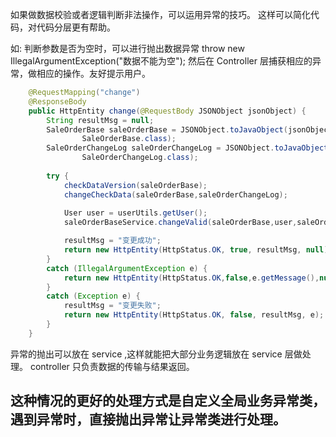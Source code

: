 如果做数据校验或者逻辑判断非法操作，可以运用异常的技巧。
这样可以简化代码，对代码分层更有帮助。

如:
判断参数是否为空时，可以进行抛出数据异常
throw new IllegalArgumentException("数据不能为空");
然后在 Controller 层捕获相应的异常，做相应的操作。友好提示用户。
``` java
	@RequestMapping("change")
	@ResponseBody
	public HttpEntity change(@RequestBody JSONObject jsonObject) {
		String resultMsg = null;
		SaleOrderBase saleOrderBase = JSONObject.toJavaObject(jsonObject.getJSONObject("saleOrderBase"),
				SaleOrderBase.class);
		SaleOrderChangeLog saleOrderChangeLog = JSONObject.toJavaObject(jsonObject.getJSONObject("saleOrderChangeLog"),
				SaleOrderChangeLog.class);
		
		try {
			checkDataVersion(saleOrderBase);
			changeCheckData(saleOrderBase,saleOrderChangeLog);
			
			User user = userUtils.getUser();
			saleOrderBaseService.changeValid(saleOrderBase,user,saleOrderChangeLog);

			resultMsg = "变更成功";
			return new HttpEntity(HttpStatus.OK, true, resultMsg, null);
		} 
		catch (IllegalArgumentException e) {
			return new HttpEntity(HttpStatus.OK,false,e.getMessage(),null);
		} 
		catch (Exception e) {
			resultMsg = "变更失败";
			return new HttpEntity(HttpStatus.OK, false, resultMsg, e);
		}
	}	
```

异常的抛出可以放在 service ,这样就能把大部分业务逻辑放在 service 层做处理。
controller 只负责数据的传输与结果返回。

## 这种情况的更好的处理方式是自定义全局业务异常类，遇到异常时，直接抛出异常让异常类进行处理。